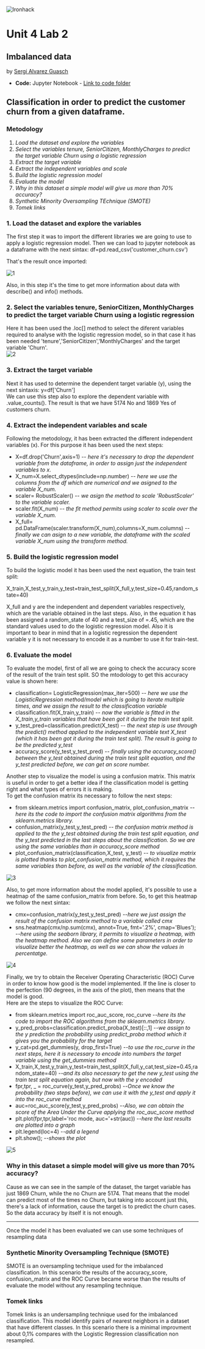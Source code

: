 ![Ironhack](https://github.com/SergiGuasch/sergiguasch/blob/main/labs/week4/Lab2/Ironhack.jpg)  

# Unit 4 Lab 2 

## Imbalanced data

by [Sergi Alvarez Guasch](https://github.com/SergiGuasch/sergiguasch)  


 - **Code:** Jupyter Notebook - [Link to code folder](https://github.com/SergiGuasch/sergiguasch/blob/main/labs/week4/Lab2/Lab%20Imbalanced%20data.ipynb)

## Classification in order to predict the customer churn from a given dataframe.


### Metodology
1. *Load the dataset and explore the variables*    
2. *Select the variables tenure, SeniorCitizen, MonthlyCharges to predict the target variable Churn using a logistic regression*    
3. *Extract the target variable*   
4. *Extract the independent variables and scale*    
5. *Build the logistic regression model*    
6. *Evaluate the model*    
7. *Why in this dataset a simple model will give us more than 70% accuracy?*    
8. *Synthetic Minority Oversampling TEchnique (SMOTE)*    
9. *Tomek links*    


### 1. Load the dataset and explore the variables 
The first step it was to import the different libraries we are going to use to apply a logistic regression model. Then we can load to jupyter notebook as a dataframe with the next sintax: df=pd.read_csv('customer_churn.csv')  
 
That's the result once imported:  

![1](https://github.com/SergiGuasch/sergiguasch/blob/main/labs/week4/Lab2/Images/Load.jpg) 

Also, in this step it's the time to get more information about data with describe() and info() methods.

### 2. Select the variables tenure, SeniorCitizen, MonthlyCharges to predict the target variable Churn using a logistic regression
Here it has been used the .loc[] method to select the diferent variables required to analyse with the logistic regression model, so in that case it has been needed 'tenure','SeniorCitizen','MonthlyCharges' and the target variable 'Churn'.  
![2](https://github.com/SergiGuasch/sergiguasch/blob/main/labs/week4/Lab2/Images/Select.jpg)

### 3. Extract the target variable
Next it has used to determine the dependent target variable (y), using the next sintaxis: y=df['Churn']  
We can use this step also to explore the dependent variable with .value_counts(). The result is that we have 5174 No and 1869 Yes of customers churn. 

### 4. Extract the independent variables and scale  
Following the metodology, it has been extracted the different independent variables (x). For this purpose it has been used the next steps:  

- X=df.drop('Churn',axis=1) -- *here it's necessary to drop the dependent variable from the dataframe, in order to assign just the independent variables to x.*   
- X_num=X.select_dtypes(include=np.number) -- *here we use the columns from the df which are numerical and we asigned to the variable X_num.*  
- scaler= RobustScaler() -- *we asign the method to scale 'RobustScaler' to the variable scaler.*  
- scaler.fit(X_num) -- *the fit method permits using scaler to scale over the variable X_num.*  
- X_full= pd.DataFrame(scaler.transform(X_num),columns=X_num.columns) -- *finally we can asign to a new variable, the dataframe with the scaled variable X_num using the transform method.*  

### 5. Build the logistic regression model  
To build the logistic model it has been used the next equation, the train test split:   

X_train,X_test,y_train,y_test=train_test_split(X_full,y,test_size=0.45,random_state=40)

X_full and y are the independent and dependent variables respectively, which are the variable obtained in the last steps. Also, in the equation it has been assigned a random_state of 40 and a test_size of =.45, which are the standard values used to do the logistic regression model. Also it is important to bear in mind that in a logistic regression the dependent variable y it is not necessary to encode it as a number to use it for train-test.

### 6. Evaluate the model  
To evaluate the model, first of all we are going to check the accuracy score of the result of the train test split. SO the mtodology to get this accuracy value is shown here:  

- classification= LogisticRegression(max_iter=500) -- *here we use the LogisticRegression method/model which is going to iterate multiple times, and we assign the result to the classification variable*   
- classification.fit(X_train,y_train) -- *now the variable is fitted in the X_train,y_train variables that have been got it during the train test split.*
- y_test_pred=classification.predict(X_test) -- *the next step is use through the predict() method applied to the independent variable text X_test (which it has been got it during the train test split). The result is going to be the predicted y_test*
- accuracy_score(y_test,y_test_pred) -- *finally using the accuracy_score() between the y_test obtained during the train test split equation, and the y_test predicted before, we can get an score number.*  

Another step to visualize the model is using a confusion matrix. This matrix is useful in order to get a better idea if the classification model is getting right and what types of errors it is making.    
To get the confusion matrix its necessary to follow the next steps: 

- from sklearn.metrics import confusion_matrix, plot_confusion_matrix -- *here its the code to import the confusion matrix algorithms from the sklearn.metrics library.*
- confusion_matrix(y_test,y_test_pred) -- *the confusion matrix method is applied to the the y_test obtained during the train test split equation, and the y_test predicted in the last steps about the classification. So we are using the same variables than in accuracy_score method*
- plot_confusion_matrix(classification,X_test, y_test) -- *to visualize matrix is plotted thanks to plot_confusion_matrix method, which it requires the same variables than before, as well as the variable of the classification.*  

![3](https://github.com/SergiGuasch/sergiguasch/blob/main/labs/week4/Lab2/Images/Confusion_Matrix.jpg)  

Also, to get more information about the model applied, it's possible to use a heatmap of the same confusion_matrix from before. So, to get this heatmap we follow the next sintax:  

- cmx=confusion_matrix(y_test,y_test_pred) --*here we just assign the result of the confusion matrix method to a variable called cmx*
- sns.heatmap(cmx/np.sum(cmx), annot=True, fmt='.2%', cmap='Blues'); --*here using the seaborn library, it permits to visualize a heatmap, with the heatmap method. Also we can define some parameters in order to visualize better the heatmap, as well as we can show the values in percentatge.*  

![4](https://github.com/SergiGuasch/sergiguasch/blob/main/labs/week4/Lab2/Images/Heatmap.jpg)  

Finally, we try to obtain the Receiver Operating Characteristic (ROC) Curve in order to know how good is the model implemented. If the line is closer to the perfection (90 degrees, in the axis of the plot), then means that the model is good.   
Here are the steps to visualize the ROC Curve:  

- from sklearn.metrics import roc_auc_score, roc_curve --*here its the code to import the ROC algorithms from the sklearn.metrics library.*  
- y_pred_probs=classification.predict_proba(X_test)[::,1] --*we assign to the y prediction the probability using predict_proba method which it gives you the probability for the target*  
- y_cat=pd.get_dummies(y, drop_first=True) --*to use the roc_curve in the next steps, here it is necessary to encode into numbers the target variable using the get_dummies method*  
- X_train,X_test,y_train,y_test=train_test_split(X_full,y_cat,test_size=0.45,random_state=40) --*and its also necessary to get the new y_test using the train test split equation again, but now with the y encoded*
- fpr,tpr, _ = roc_curve(y_test,y_pred_probs) --*Once we know the probability (two steps before), we can use it with the y_test and apply it into the roc_curve method* 
- auc=roc_auc_score(y_test,y_pred_probs) --*Also, we can obtain the score of the Area Under the Curve applying the roc_auc_score method*  
- plt.plot(fpr,tpr,label='roc mode, auc='+str(auc)) --*here the last results are plotted into a graph*  
- plt.legend(loc=4) --*add a legend*  
- plt.show(); --*shows the plot*  

![5](https://github.com/SergiGuasch/sergiguasch/blob/main/labs/week4/Lab2/Images/ROC_Curve.jpg)  

### Why in this dataset a simple model will give us more than 70% accuracy?  

Cause as we can see in the sample of the dataset, the target variable has just 1869 Churn, while the no Churn are 5174. That means that the model can predict most of the times no Churn, but taking into account just this, there's a lack of information, cause the target is to predict the churn cases. So the data accuracy by itself it is not enough.  

------  

Once the model it has been evaluated we can use some techniques of resampling data

### Synthetic Minority Oversampling Technique (SMOTE)

SMOTE is an oversampling technique used for the imbalanced classification. In this scenario the results of the accuracy_score, confusion_matrix and the ROC Curve became worse than the results of evaluate the model without any resampling technique.

### Tomek links  

Tomek links is an undersampling technique used for the imbalanced classification. This model identify pairs of nearest neighbors in a dataset that have different classes. In this scenario there is a minimal improvment about 0,1% compares with the Logistic Regression classification non resampled. 
